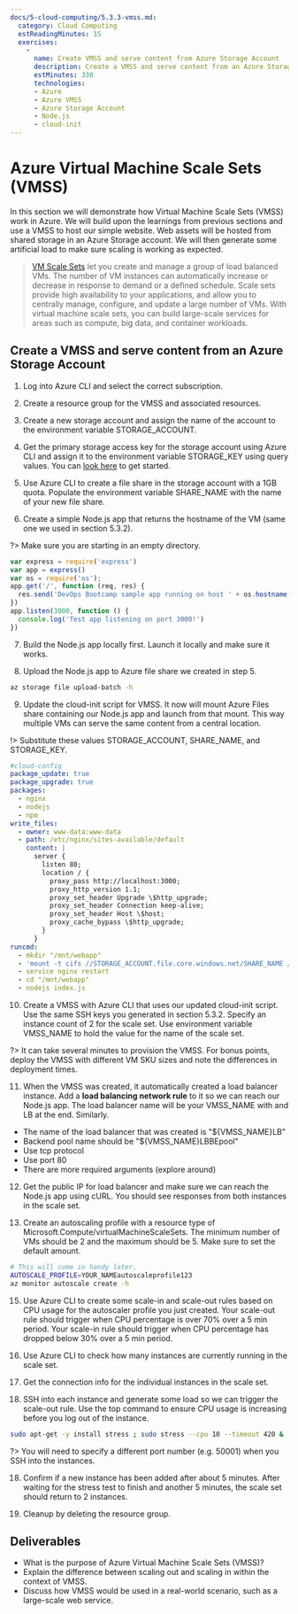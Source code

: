 ```yaml
---
docs/5-cloud-computing/5.3.3-vmss.md:
  category: Cloud Computing
  estReadingMinutes: 15
  exercises:
    -
      name: Create VMSS and serve content from Azure Storage Account
      description: Create a VMSS and serve content from an Azure Storage Account. Do this via the cli, deploying a simple node web app and provision the VM's with cloud-init.
      estMinutes: 330
      technologies:
      - Azure
      - Azure VMSS
      - Azure Storage Account
      - Node.js
      - cloud-init
---
```


# Azure Virtual Machine Scale Sets (VMSS)

In this section we will demonstrate how Virtual Machine Scale Sets (VMSS) work in Azure. We will build upon the learnings from previous sections and use a VMSS to host our simple website. Web assets will be hosted from shared storage in an Azure Storage account. We will then generate some artificial load to make sure scaling is working as expected.

> [VM Scale Sets](https://docs.microsoft.com/en-us/azure/virtual-machine-scale-sets/overview) let you create and manage a group of load balanced VMs. The number of VM instances can automatically increase or decrease in response to demand or a defined schedule. Scale sets provide high availability to your applications, and allow you to centrally manage, configure, and update a large number of VMs. With virtual machine scale sets, you can build large-scale services for areas such as compute, big data, and container workloads.

## Create a VMSS and serve content from an Azure Storage Account

1. Log into Azure CLI and select the correct subscription.

2. Create a resource group for the VMSS and associated resources.

3. Create a new storage account and assign the name of the account to the environment variable STORAGE_ACCOUNT.

5. Get the primary storage access key for the storage account using Azure CLI and assign it to the environment variable STORAGE_KEY using query values. You can [look here](https://docs.microsoft.com/en-us/cli/azure/storage/account?view=azure-cli-latest) to get started.

5. Use Azure CLI to create a file share in the storage account with a 1GB quota. Populate the environment variable SHARE_NAME with the name of your new file share.

6. Create a simple Node.js app that returns the hostname of the VM (same one we used in section 5.3.2).

?> Make sure you are starting in an empty directory.

```js
var express = require('express')
var app = express()
var os = require('os');
app.get('/', function (req, res) {
  res.send('DevOps Bootcamp sample app running on host ' + os.hostname() + '!')
})
app.listen(3000, function () {
  console.log('Test app listening on port 3000!')
})
```

7. Build the Node.js app locally first. Launch it locally and make sure it works.

8. Upload the Node.js app to Azure file share we created in step 5.

```bash
az storage file upload-batch -h
```

9. Update the cloud-init script for VMSS. It now will mount Azure Files share containing our Node.js app and launch from that mount. This way multiple VMs can serve the same content from a central location.

!> Substitute these values STORAGE_ACCOUNT, SHARE_NAME, and STORAGE_KEY.

```yaml
#cloud-config
package_update: true
package_upgrade: true
packages:
  - nginx
  - nodejs
  - npm
write_files:
  - owner: www-data:www-data
  - path: /etc/nginx/sites-available/default
    content: |
      server {
        listen 80;
        location / {
          proxy_pass http://localhost:3000;
          proxy_http_version 1.1;
          proxy_set_header Upgrade \$http_upgrade;
          proxy_set_header Connection keep-alive;
          proxy_set_header Host \$host;
          proxy_cache_bypass \$http_upgrade;
        }
      }
runcmd:
  - mkdir "/mnt/webapp"
  - 'mount -t cifs //STORAGE_ACCOUNT.file.core.windows.net/SHARE_NAME /mnt/webapp -o vers=3.0,username=STORAGE_ACCOUNT,password=STORAGE_KEY,dir_mode=0755,file_mode=0664'
  - service nginx restart
  - cd "/mnt/webapp"
  - nodejs index.js
```

10. Create a VMSS with Azure CLI that uses our updated cloud-init script. Use the same SSH keys you generated in section 5.3.2. Specify an instance count of 2 for the scale set. Use environment variable VMSS_NAME to hold the value for the name of the scale set.

?> It can take several minutes to provision the VMSS. For bonus points, deploy the VMSS with different VM SKU sizes and note the differences in deployment times.

11. When the VMSS was created, it automatically created a load balancer instance. Add a **load balancing network rule** to it so we can reach our Node.js app. The load balancer name will be your VMSS_NAME with and LB at the end. Similarly.

- The name of the load balancer that was created is "${VMSS_NAME}LB"
- Backend pool name should be "${VMSS_NAME}LBBEpool"
- Use tcp protocol
- Use port 80
- There are more required arguments (explore around)

12. Get the public IP for load balancer and make sure we can reach the Node.js app using cURL. You should see responses from both instances in the scale set.

13. Create an autoscaling profile with a resource type of Microsoft.Compute/virtualMachineScaleSets. The minimum number of VMs should be 2 and the maximum should be 5. Make sure to set the default amount.

```bash
# This will come in handy later.
AUTOSCALE_PROFILE=YOUR_NAMEautoscaleprofile123
az monitor autoscale create -h
```

15. Use Azure CLI to create some scale-in and scale-out rules based on CPU usage for the autoscaler profile you just created. Your scale-out rule should trigger when CPU percentage is over 70% over a 5 min period. Your scale-in rule should trigger when CPU percentage has dropped below 30% over a 5 min period.

15. Use Azure CLI to check how many instances are currently running in the scale set.

16. Get the connection info for the individual instances in the scale set.

17. SSH into each instance and generate some load so we can trigger the scale-out rule. Use the top command to ensure CPU usage is increasing before you log out of the instance.

```bash
sudo apt-get -y install stress ; sudo stress --cpu 10 --timeout 420 &
```

?> You will need to specify a different port number (e.g. 50001) when you SSH into the instances.

18. Confirm if a new instance has been added after about 5 minutes. After waiting for the stress test to finish and another 5 minutes, the scale set should return to 2 instances.

19. Cleanup by deleting the resource group.

## Deliverables

- What is the purpose of Azure Virtual Machine Scale Sets (VMSS)?
- Explain the difference between scaling out and scaling in within the context of VMSS.
- Discuss how VMSS would be used in a real-world scenario, such as a large-scale web service.

